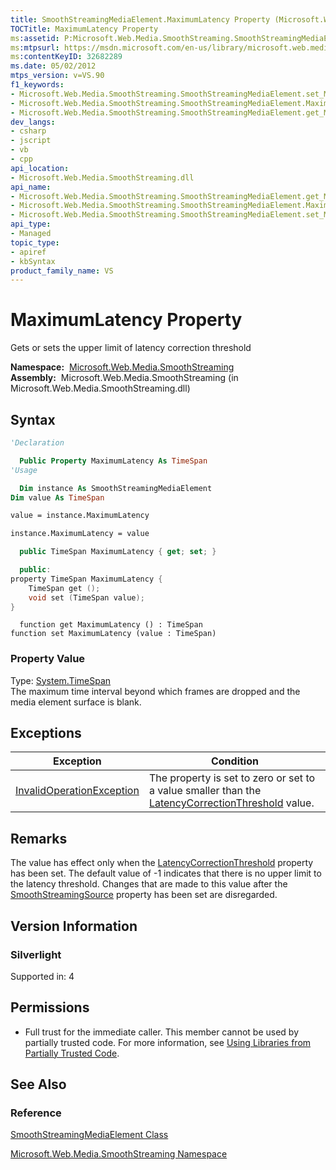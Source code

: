 ```yaml
---
title: SmoothStreamingMediaElement.MaximumLatency Property (Microsoft.Web.Media.SmoothStreaming)
TOCTitle: MaximumLatency Property
ms:assetid: P:Microsoft.Web.Media.SmoothStreaming.SmoothStreamingMediaElement.MaximumLatency
ms:mtpsurl: https://msdn.microsoft.com/en-us/library/microsoft.web.media.smoothstreaming.smoothstreamingmediaelement.maximumlatency(v=VS.90)
ms:contentKeyID: 32682289
ms.date: 05/02/2012
mtps_version: v=VS.90
f1_keywords:
- Microsoft.Web.Media.SmoothStreaming.SmoothStreamingMediaElement.set_MaximumLatency
- Microsoft.Web.Media.SmoothStreaming.SmoothStreamingMediaElement.MaximumLatency
- Microsoft.Web.Media.SmoothStreaming.SmoothStreamingMediaElement.get_MaximumLatency
dev_langs:
- csharp
- jscript
- vb
- cpp
api_location:
- Microsoft.Web.Media.SmoothStreaming.dll
api_name:
- Microsoft.Web.Media.SmoothStreaming.SmoothStreamingMediaElement.get_MaximumLatency
- Microsoft.Web.Media.SmoothStreaming.SmoothStreamingMediaElement.MaximumLatency
- Microsoft.Web.Media.SmoothStreaming.SmoothStreamingMediaElement.set_MaximumLatency
api_type:
- Managed
topic_type:
- apiref
- kbSyntax
product_family_name: VS
---
```


# MaximumLatency Property

Gets or sets the upper limit of latency correction threshold

**Namespace:**  [Microsoft.Web.Media.SmoothStreaming](microsoft-web-media-smoothstreaming-namespace_1.md)  
**Assembly:**  Microsoft.Web.Media.SmoothStreaming (in Microsoft.Web.Media.SmoothStreaming.dll)

## Syntax

```vb
'Declaration

  Public Property MaximumLatency As TimeSpan
'Usage

  Dim instance As SmoothStreamingMediaElement
Dim value As TimeSpan

value = instance.MaximumLatency

instance.MaximumLatency = value
```

```csharp
  public TimeSpan MaximumLatency { get; set; }
```

```cpp
  public:
property TimeSpan MaximumLatency {
    TimeSpan get ();
    void set (TimeSpan value);
}
```

```jscript
  function get MaximumLatency () : TimeSpan
function set MaximumLatency (value : TimeSpan)
```

### Property Value

Type: [System.TimeSpan](https://msdn.microsoft.com/library/269ew577)  
The maximum time interval beyond which frames are dropped and the media element surface is blank.  

## Exceptions

|Exception|Condition|
|--- |--- |
|[InvalidOperationException](https://msdn.microsoft.com/library/2asft85a)|The property is set to zero or set to a value smaller than the [LatencyCorrectionThreshold](smoothstreamingmediaelement-latencycorrectionthreshold-property-microsoft-web-media-smoothstreaming.md) value.|


## Remarks

The value has effect only when the [LatencyCorrectionThreshold](smoothstreamingmediaelement-latencycorrectionthreshold-property-microsoft-web-media-smoothstreaming.md) property has been set. The default value of -1 indicates that there is no upper limit to the latency threshold. Changes that are made to this value after the [SmoothStreamingSource](smoothstreamingmediaelement-smoothstreamingsource-property-microsoft-web-media-smoothstreaming_1.md) property has been set are disregarded.

## Version Information

### Silverlight

Supported in: 4  

## Permissions

  - Full trust for the immediate caller. This member cannot be used by partially trusted code. For more information, see [Using Libraries from Partially Trusted Code](https://msdn.microsoft.com/library/8skskf63).

## See Also

### Reference

[SmoothStreamingMediaElement Class](smoothstreamingmediaelement-class-microsoft-web-media-smoothstreaming_1.md)

[Microsoft.Web.Media.SmoothStreaming Namespace](microsoft-web-media-smoothstreaming-namespace_1.md)

